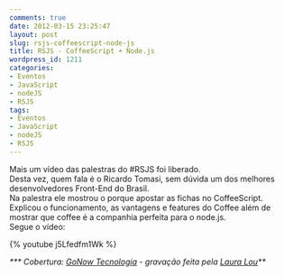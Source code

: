```yaml
---
comments: true
date: 2012-03-15 23:25:47
layout: post
slug: rsjs-coffeescript-node-js
title: RSJS - CoffeeScript + Node.js
wordpress_id: 1211
categories:
- Eventos
- JavaScript
- nodeJS
- RSJS
tags:
- Eventos
- JavaScript
- nodeJS
- RSJS
---
```


Mais um vídeo das palestras do #RSJS foi liberado.  
Desta vez, quem fala é o Ricardo Tomasi, sem dúvida um dos melhores desenvolvedores Front-End do Brasil.  
Na palestra ele mostrou o porque apostar as fichas no CoffeeScript.  
Explicou o funcionamento, as vantagens e features do Coffee além de mostrar que coffee é a companhia perfeita para o node.js.  
Segue o vídeo:  

{% youtube j5Lfedfm1Wk %}    

_*** Cobertura: [GoNow Tecnologia](http://www.gonow.com.br) - gravação feita pela [Laura Lou](http://www.facebook.com/djlou09)**_